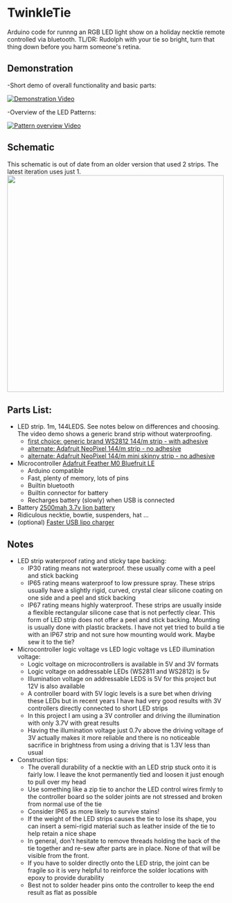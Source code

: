 # TwinkleTie
Arduino code for runnng an RGB LED light show on a holiday necktie remote controlled via bluetooth.
TL/DR: Rudolph with your tie so bright, turn that thing down before you harm someone's retina.

## Demonstration
-Short demo of overall functionality and basic parts:

[![Demonstration Video](https://img.youtube.com/vi/xrCQoonOee4/hqdefault.jpg)](https://www.youtube.com/watch?v=xrCQoonOee4)

-Overview of the LED Patterns:

[![Pattern overview Video](https://img.youtube.com/vi/lUyAfUY4ZbM/hqdefault.jpg)](https://www.youtube.com/watch?v=lUyAfUY4ZbM)

## Schematic
This schematic is out of date from an older version that used 2 strips. The latest iteration uses just 1.
<img src="https://github.com/greglarious/TwinkleTie/blob/master/TwinkleTieSchematic.png?raw=true" width="500" height="500" />

## Parts List:
- LED strip. 1m, 144LEDS. See notes below on differences and choosing. The video demo shows a generic brand strip without waterproofing.
  - [first choice: generic brand WS2812 144/m strip - with adhesive](https://www.google.com/search?q=BTF-LIGHTING+WS2812B+144+LEDs) 
  - [alternate: Adafruit NeoPixel 144/m strip - no adhesive](https://www.adafruit.com/product/1506)
  - [alternate: Adafruit NeoPixel 144/m mini skinny strip - no adhesive](https://www.adafruit.com/product/2970)
- Microcontroller [Adafruit Feather M0 Bluefruit LE](https://www.adafruit.com/product/2995)
  - Arduino compatible
  - Fast, plenty of memory, lots of pins
  - Builtin bluetooth
  - Builtin connector for battery
  - Recharges battery (slowly) when USB is connected
- Battery [2500mah 3.7v lion battery](https://www.adafruit.com/product/328)
- Ridiculous necktie, bowtie, suspenders, hat ...
- (optional) [Faster USB lipo charger](https://www.adafruit.com/product/1904)

## Notes
- LED strip waterproof rating and sticky tape backing:
  - IP30 rating means not waterproof. these usually come with a peel and stick backing
  - IP65 rating means waterproof to low pressure spray. These strips usually have a slightly rigid, curved, crystal clear silicone coating on one side and a peel and stick backing
  - IP67 rating means highly waterproof. These strips are usually inside a flexible rectangular silicone case that is not perfectly clear. This form of LED strip does not offer a peel and stick backing. Mounting is usually done with plastic brackets. I have not yet tried to build a tie with an IP67 strip and not sure how mounting would work. Maybe sew it to the tie?
- Microcontroller logic voltage vs LED logic voltage vs LED illumination voltage:
  - Logic voltage on microcontrollers is available in 5V and 3V formats
  - Logic voltage on addressable LEDs (WS2811 and WS2812) is 5v
  - Illumination voltage on addressable LEDS is 5V for this project but 12V is also available
  - A controller board with 5V logic levels is a sure bet when driving these LEDs but in recent years I have had very good results with 3V controllers directly connected to short LED strips 
  - In this project I am using a 3V controller and driving the illumination with only 3.7V with great results
  - Having the illumination voltage just 0.7v above the driving voltage of 3V actually makes it more reliable and there is no noticeable sacrifice in brightness from using a driving that is 1.3V less than usual  
- Construction tips:
  - The overall durability of a necktie with an LED strip stuck onto it is fairly low. I leave the knot permanently tied and loosen it just enough to pull over my head
  - Use something like a zip tie to anchor the LED control wires firmly to the controller board so the solder joints are not stressed and broken from normal use of the tie
  - Consider IP65 as more likely to survive stains!
  - If the weight of the LED strips causes the tie to lose its shape, you can insert a semi-rigid material such as leather inside of the tie to help retain a nice shape
  - In general, don't hesitate to remove threads holding the back of the tie together and re-sew after parts are in place. None of that will be visible from the front.
  - If you have to solder directly onto the LED strip, the joint can be fragile so it is very helpful to reinforce the solder locations with epoxy to provide durability
  - Best not to solder header pins onto the controller to keep the end result as flat as possible

